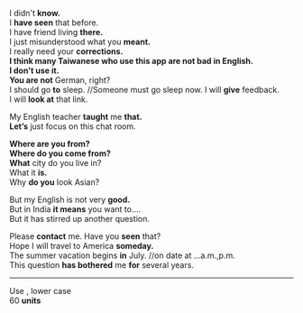 
I didn't **know.**  
I **have seen** that before.  
I have friend living **there.**  
I just misunderstood what you **meant.**  
I really need your **corrections.**  
**I think many Taiwanese who use this app are not bad in English.**  
**I don't use it.**  
**You are not** German, right?   
I should go **to** sleep.  //Someone must go sleep now. 
I will **give** feedback.  
I will **look at** that link.   

My English teacher **taught** me **that.**   
**Let’s** just focus on this chat room.  

**Where are you from?**   
**Where do you come from?**  
**What** city do you live in?  
What it **is.**  
Why **do you** look Asian? 

But my English is not very **good.**  
But in India **it means** you want to....  
But it has stirred up another question.  

Please **contact** me.
Have you **seen** that?  
Hope I will travel to America **someday.**  
The summer vacation begins **in** July. //on date at ...a.m.,p.m.  
This question **has bothered** me **for** several years.  


-----------------------------------------------------
Use ,  lower case  
60 **units**
